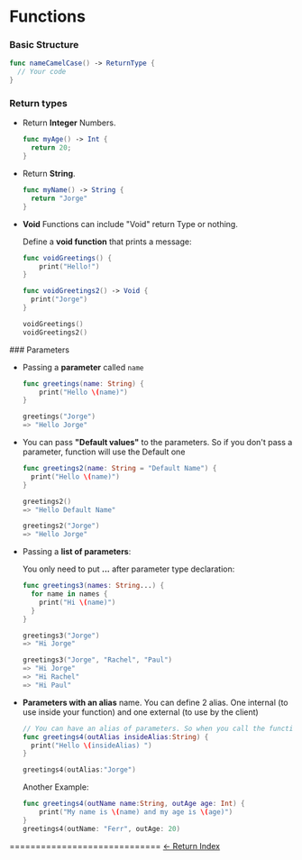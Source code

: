 # Functions

### Basic Structure

```Swift
func nameCamelCase() -> ReturnType {
  // Your code
}
```

### Return types

- Return **Integer** Numbers.

  ```Swift
  func myAge() -> Int {
    return 20;
  }
  ```

- Return **String**.

  ```Swift
  func myName() -> String {
    return "Jorge"
  }
  ```

- **Void** Functions can include "Void" return Type or nothing.

  Define a **void function** that prints a message:

  ```Swift
  func voidGreetings() {
      print("Hello!")
  }

  func voidGreetings2() -> Void {
    print("Jorge")
  }

  voidGreetings()
  voidGreetings2()
  ```

### Parameters

- Passing a **parameter** called ``name``

  ```Swift
  func greetings(name: String) {
      print("Hello \(name)")
  }

  greetings("Jorge")
  => "Hello Jorge"
  ```

- You can pass **"Default values"** to the parameters. So if you don't pass a parameter, function will use the Default one

  ```Swift
  func greetings2(name: String = "Default Name") {
    print("Hello \(name)")
  }

  greetings2()
  => "Hello Default Name"

  greetings2("Jorge")
  => "Hello Jorge"
  ```

- Passing a **list of parameters**:

  You only need to put **...** after parameter type declaration:

  ```Swift
  func greetings3(names: String...) {
    for name in names {
      print("Hi \(name)")
    }
  }

  greetings3("Jorge")
  => "Hi Jorge"

  greetings3("Jorge", "Rachel", "Paul")
  => "Hi Jorge"
  => "Hi Rachel"
  => "Hi Paul"
  ```

- **Parameters with an alias** name. You can define 2 alias. One internal (to use inside your function) and one external (to use by the client)

  ```Swift
  // You can have an alias of parameters. So when you call the function, you use the alias
  func greetings4(outAlias insideAlias:String) {
    print("Hello \(insideAlias) ")
  }

  greetings4(outAlias:"Jorge")
  ```

  Another Example:

  ```Swift
  func greetings4(outName name:String, outAge age: Int) {
      print("My name is \(name) and my age is \(age)")
  }
  greetings4(outName: "Ferr", outAge: 20)
  ```


=============================
[<- Return Index](/README.md)
